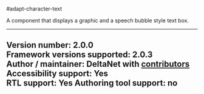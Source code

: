 #adapt-character-text

A component that displays a graphic and a speech bubble style text box.

----------------------------
**Version number:**  2.0.0     
**Framework versions supported:**  2.0.3     
**Author / maintainer:** DeltaNet with [contributors](https://github.com/deltanet/adapt-character-text/graphs/contributors)     
**Accessibility support:** Yes  
**RTL support:** Yes
**Authoring tool support:** no
----------------------------
